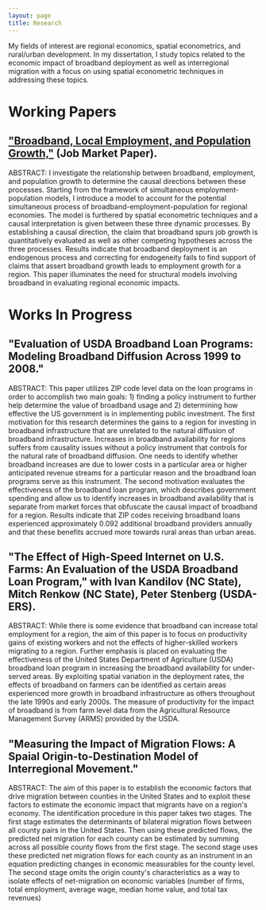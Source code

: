 ```yaml
---
layout: page
title: Research
---
```


My fields of interest are regional economics, spatial econometrics, and rural/urban development. In my dissertation, I study topics related to the economic impact of broadband deployment as well as interregional migration with a focus on using spatial econometric techniques in addressing these topics.

# Working Papers

## ["Broadband, Local Employment, and Population Growth,"](http://www4.ncsu.edu/~rdinter/docs/Paper-2.pdf) (Job Market Paper).

ABSTRACT: I investigate the relationship between broadband, employment, and population growth to determine the causal directions between these processes. Starting from the framework of simultaneous employment-population models, I introduce a model to account for the potential simultaneous process of broadband-employment-population for regional economies. The model is furthered by spatial econometric techniques and a causal interpretation is given between these three dynamic processes. By establishing a causal direction, the claim that broadband spurs job growth is quantitatively evaluated as well as other competing hypotheses across the three processes. Results indicate that broadband deployment is an endogenous process and correcting for endogeneity fails to find support of claims that assert broadband growth leads to employment growth for a region. This paper illuminates the need for structural models involving broadband in evaluating regional economic impacts.

# Works In Progress

## "Evaluation of USDA Broadband Loan Programs: Modeling Broadband Diffusion Across 1999 to 2008."

ABSTRACT: This paper utilizes ZIP code level data on the loan programs in order to accomplish two main goals: 1) finding a policy instrument to further help determine the value of broadband usage and 2) determining how effective the US government is in implementing public investment. The first motivation for this research determines the gains to a region for investing in broadband infrastructure that are unrelated to the natural diffusion of broadband infrastructure. Increases in broadband availability for regions suffers from causality issues without a policy instrument that controls for the natural rate of broadband diffusion. One needs to identify whether broadband increases are due to lower costs in a particular area or higher anticipated revenue streams for a particular reason and the broadband loan programs serve as this instrument. The second motivation evaluates the effectiveness of the broadband loan program, which describes government spending and allow us to identify increases in broadband availability that is separate from market forces that obfuscate the causal impact of broadband for a region. Results indicate that ZIP codes receiving broadband loans experienced approximately 0.092 additional broadband providers annually and that these benefits accrued more towards rural areas than urban areas.

## "The Effect of High-Speed Internet on U.S. Farms: An Evaluation of the USDA Broadband Loan Program," with Ivan Kandilov (NC State), Mitch Renkow (NC State), Peter Stenberg (USDA-ERS).

ABSTRACT: While there is some evidence that broadband can increase total employment for a region, the aim of this paper is to focus on productivity gains of existing workers and not the effects of higher-skilled workers migrating to a region. Further emphasis is placed on evaluating the effectiveness of the United States Department of Agriculture (USDA) broadband loan program in increasing the broadband availability for under-served areas. By exploiting spatial variation in the deployment rates, the effects of broadband on farmers can be identified as certain areas experienced more growth in broadband infrastructure as others throughout the late 1990s and early 2000s. The measure of productivity for the impact of broadband is from farm level data from the Agricultural Resource Management Survey (ARMS) provided by the USDA.

## "Measuring the Impact of Migration Flows: A Spaial Origin-to-Destination Model of Interregional Movement."

ABSTRACT: The aim of this paper is to establish the economic factors that drive migration between counties in the United States and to exploit these factors to estimate the economic impact that migrants have on a region's economy. The identification procedure in this paper takes two stages. The first stage estimates the determinants of bilateral migration flows between all county pairs in the United States. Then using these predicted flows, the predicted net migration for each county can be estimated by summing across all possible county flows from the first stage. The second stage uses these predicted net migration flows for each county as an instrument in an equation predicting changes in economic measurables for the county level. The second stage omits the origin county's characteristics as a way to isolate effects of net-migration on economic variables (number of firms, total employment, average wage, median home value, and total tax revenues)